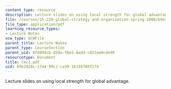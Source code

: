 ```yaml
---
content_type: resource
description: Lecture slides on using local strength for global advantage.
file: /courses/15-220-global-strategy-and-organization-spring-2008/b9e2928c17a499c2ca3916156760f274_lec3.pdf
file_type: application/pdf
learning_resource_types:
- Lecture Notes
ocw_type: OCWFile
parent_title: Lecture Notes
parent_type: CourseSection
parent_uid: 8fd894cb-859a-f6e2-6add-c823ae0cde98
resourcetype: Document
title: lec3.pdf
uid: b9e2928c-17a4-99c2-ca39-16156760f274
---
```

Lecture slides on using local strength for global advantage.

